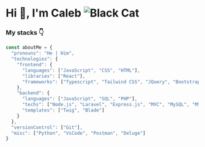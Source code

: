 # Hi 👋, I'm Caleb ![Black Cat](https://www.codenamecaleb.com/kyuubi.gif)

### My stacks 👇

```javascript
const aboutMe = {
  "pronouns": "He | Him",
  "technologies": {
    "frontend": {
      "languages": ["JavaScript", "CSS", "HTML"],
      "libraries": ["React"],
      "frameworks": ["Typescript", "Tailwind CSS", "JQuery", "Bootstrap"]
    },
    "backend": {
      "languages": ["JavaScript", "SQL", "PHP"],
      "techs": ["Node.js", "Laravel", "Express.js", "MVC", "MySQL", "MS SQL Server"],
      "templates": ["Twig", "Blade"]
    }
  },
  "versionControl": ["Git"],
  "misc": ["Python", "VsCode", "Postman", "Deluge"]
}
```
